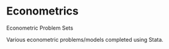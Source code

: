 # Econometrics
Econometric Problem Sets

Various econometric problems/models completed using Stata. 

